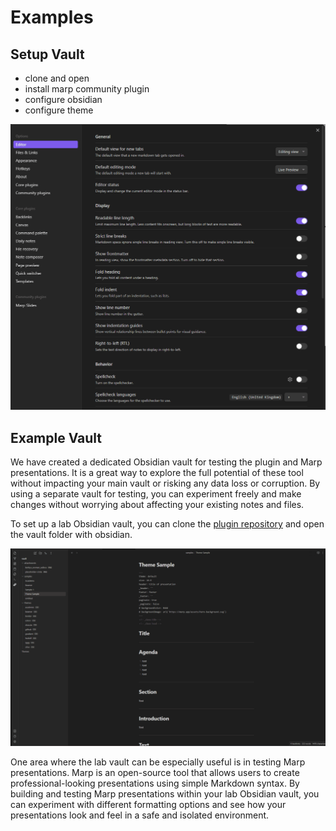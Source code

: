 # Examples

## Setup Vault

- clone and open
- install marp community plugin
- configure obsidian
- configure theme

![Vault Settings](pictures/VaultSettings.gif)

## Example Vault

We have created a dedicated Obsidian vault for testing the plugin and Marp presentations. It is a great way to explore the full potential of these tool without impacting your main vault or risking any data loss or corruption. By using a separate vault for testing, you can experiment freely and make changes without worrying about affecting your existing notes and files.

To set up a lab Obsidian vault, you can clone the [plugin repository](https://github.com/samuele-cozzi/obsidian-marp-slides) and open the vault folder with obsidian.

![Examples](pictures/Examples.gif)

One area where the lab vault can be especially useful is in testing Marp presentations. Marp is an open-source tool that allows users to create professional-looking presentations using simple Markdown syntax. By building and testing Marp presentations within your lab Obsidian vault, you can experiment with different formatting options and see how your presentations look and feel in a safe and isolated environment.
